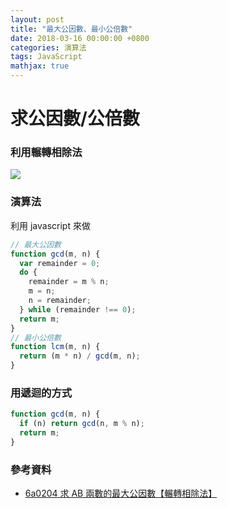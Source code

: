 ```yaml
---
layout: post
title: "最大公因數、最小公倍數"
date: 2018-03-16 00:00:00 +0800
categories: 演算法
tags: JavaScript
mathjax: true
---
```


# 求公因數/公倍數

### 利用輾轉相除法

![](https://i.imgur.com/JpMXPXV.png)

### 演算法

利用 javascript 來做

```js
// 最大公因數
function gcd(m, n) {
  var remainder = 0;
  do {
    remainder = m % n;
    m = n;
    n = remainder;
  } while (remainder !== 0);
  return m;
}
// 最小公倍數
function lcm(m, n) {
  return (m * n) / gcd(m, n);
}
```

### 用遞迴的方式

```js
function gcd(m, n) {
  if (n) return gcd(n, m % n);
  return m;
}
```

### 參考資料

- [6a0204 求 AB 兩數的最大公因數【輾轉相除法】](http://scratch.gdps.ntpc.edu.tw/shu-xue-ti-ku/01guo-xiao-shu-xue/6nian-ji-shu-xue/6a0204qiuab-liang-shu-de-zui-da-gong-yin-shu-zhan-zhuan-xiang-chu-fa)
